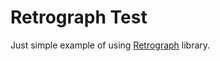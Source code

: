 # Retrograph Test

Just simple example of using [Retrograph](https://github.com/SkyPicker/retrograph) library.
